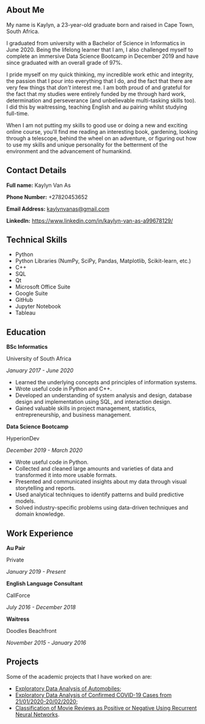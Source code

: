 ## About Me
My name is Kaylyn, a 23-year-old graduate born and raised in Cape Town, South Africa.

I graduated from university with a Bachelor of Science in Informatics in June 2020. Being the lifelong learner that I am, I also challenged myself to complete an immersive Data Science Bootcamp in December 2019 and have since graduated with an overall grade of 97%.

I pride myself on my quick thinking, my incredible work ethic and integrity, the passion that I pour into everything that I do, and the fact that there are very few things that *don't* interest me. I am both proud of and grateful for the fact that my studies were entirely funded by me through hard work, determination and perseverance (and unbelievable multi-tasking skills too). I did this by waitressing, teaching English and au pairing whilst studying full-time.

When I am not putting my skills to good use or doing a new and exciting online course, you'll find me reading an interesting book, gardening, looking through a telescope, behind the wheel on an adventure, or figuring out how to use my skills and unique personality for the betterment of the environment and the advancement of humankind.

## Contact Details
**Full name:** Kaylyn Van As

**Phone Number:** +27820453652

**Email Address:** kaylynvanas@gmail.com

**LinkedIn:** https://www.linkedin.com/in/kaylyn-van-as-a99678129/

## Technical Skills
- Python
- Python Libraries (NumPy, SciPy, Pandas, Matplotlib, Scikit-learn, etc.)
- C++
- SQL
- Qt
- Microsoft Office Suite
- Google Suite
- GitHub
- Jupyter Notebook
- Tableau

## Education
**BSc Informatics**

University of South Africa

*January 2017 - June 2020*

- Learned the underlying concepts and principles of information systems.
- Wrote useful code in Python and C++.
- Developed an understanding of system analysis and design, database design and implementation using SQL, and interaction design.
- Gained valuable skills in project management, statistics, entrepreneurship, and business management.

**Data Science Bootcamp**

HyperionDev

*December 2019 - March 2020*

- Wrote useful code in Python.
- Collected and cleaned large amounts and varieties of data and transformed it into more usable formats.
- Presented and communicated insights about my data through visual storytelling and reports.
- Used analytical techniques to identify patterns and build predictive models.
- Solved industry-specific problems using data-driven techniques and domain knowledge.

## Work Experience
**Au Pair**

Private

*January 2019 - Present*

**English Language Consultant**

CallForce

*July 2016 - December 2018*

**Waitress**

Doodles Beachfront

*November 2015 - January 2016*

## Projects

Some of the academic projects that I have worked on are:
- [Exploratory Data Analysis of Automobiles](https://github.com/kaylynvanas/automobile_eda);
- [Exploratory Data Analysis of Confirmed COVID-19 Cases from 21/01/2020-20/02/2020](https://github.com/kaylynvanas/covid-19_eda);
- [Classification of Movie Reviews as Positive or Negative Using Recurrent Neural Networks](https://github.com/kaylynvanas/movie-review_rnn).
